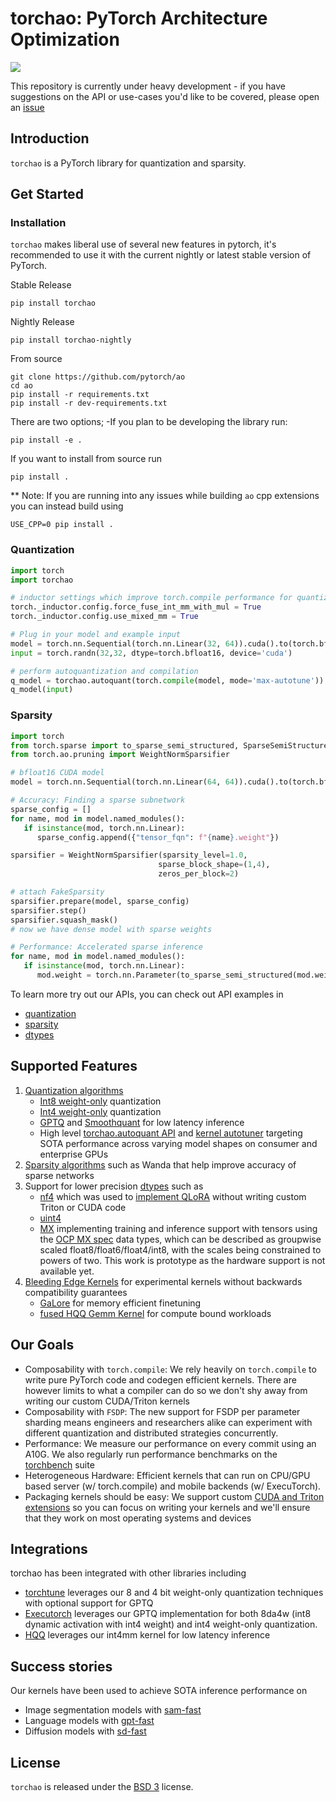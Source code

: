 # torchao: PyTorch Architecture Optimization

[![](https://dcbadge.vercel.app/api/server/cudamode?style=flat)](https://discord.gg/cudamode)

This repository is currently under heavy development - if you have suggestions on the API or use-cases you'd like to be covered, please open an [issue](https://github.com/pytorch/ao/issues)

## Introduction
`torchao` is a PyTorch library for quantization and sparsity.

## Get Started

### Installation
`torchao` makes liberal use of several new features in pytorch, it's recommended to use it with the current nightly or latest stable version of PyTorch.

Stable Release
```Shell
pip install torchao
```

Nightly Release
```Shell
pip install torchao-nightly
```

From source

```Shell
git clone https://github.com/pytorch/ao
cd ao
pip install -r requirements.txt
pip install -r dev-requirements.txt
```

There are two options;
-If you plan to be developing the library run:
```Shell
pip install -e .
```

If you want to install from source run
```Shell
pip install .
```

** Note:
If you are running into any issues while building `ao` cpp extensions you can instead build using

```shell
USE_CPP=0 pip install .
```

### Quantization

```python
import torch
import torchao

# inductor settings which improve torch.compile performance for quantized modules
torch._inductor.config.force_fuse_int_mm_with_mul = True
torch._inductor.config.use_mixed_mm = True

# Plug in your model and example input
model = torch.nn.Sequential(torch.nn.Linear(32, 64)).cuda().to(torch.bfloat16)
input = torch.randn(32,32, dtype=torch.bfloat16, device='cuda')

# perform autoquantization and compilation
q_model = torchao.autoquant(torch.compile(model, mode='max-autotune'))
q_model(input)
```

### Sparsity

```python
import torch
from torch.sparse import to_sparse_semi_structured, SparseSemiStructuredTensor
from torch.ao.pruning import WeightNormSparsifier

# bfloat16 CUDA model
model = torch.nn.Sequential(torch.nn.Linear(64, 64)).cuda().to(torch.bfloat16)

# Accuracy: Finding a sparse subnetwork
sparse_config = []
for name, mod in model.named_modules():
   if isinstance(mod, torch.nn.Linear):
      sparse_config.append({"tensor_fqn": f"{name}.weight"})

sparsifier = WeightNormSparsifier(sparsity_level=1.0,
                                 sparse_block_shape=(1,4),
                                 zeros_per_block=2)

# attach FakeSparsity
sparsifier.prepare(model, sparse_config)
sparsifier.step()
sparsifier.squash_mask()
# now we have dense model with sparse weights

# Performance: Accelerated sparse inference
for name, mod in model.named_modules():
   if isinstance(mod, torch.nn.Linear):
      mod.weight = torch.nn.Parameter(to_sparse_semi_structured(mod.weight))
```

To learn more try out our APIs, you can check out API examples in
* [quantization](./torchao/quantization)
* [sparsity](./torchao/sparsity)
* [dtypes](./torchao/dtypes)


## Supported Features
1. [Quantization algorithms](./torchao/quantization)
    - [Int8 weight-only](https://github.com/pytorch/ao/blob/main/torchao/quantization/weight_only.py) quantization
    - [Int4 weight-only](https://github.com/pytorch/pytorch/blob/main/aten/src/ATen/native/cuda/int4mm.cu) quantization
    - [GPTQ](https://github.com/pytorch/ao/blob/main/torchao/quantization/GPTQ.py) and [Smoothquant](https://github.com/pytorch/ao/blob/main/torchao/quantization/smoothquant.py) for low latency inference
    - High level [torchao.autoquant API](https://github.com/pytorch/ao/blob/main/torchao/quantization/autoquant.py) and [kernel autotuner](https://github.com/pytorch/ao/blob/main/torchao/kernel/autotuner.py) targeting SOTA performance across varying model shapes on consumer and enterprise GPUs
2. [Sparsity algorithms](./torchao/sparsity) such as Wanda that help improve accuracy of sparse networks
3. Support for lower precision [dtypes](./torchao/dtypes) such as
    - [nf4](https://github.com/pytorch/ao/blob/main/torchao/dtypes/nf4tensor.py) which was used to [implement QLoRA](https://github.com/pytorch/torchtune/blob/main/docs/source/tutorials/qlora_finetune.rst) without writing custom Triton or CUDA code
    - [uint4](https://github.com/pytorch/ao/blob/main/torchao/dtypes/uint4.py)
    - [MX](https://github.com/pytorch/ao/blob/main/torchao/prototype/mx_formats) implementing training and inference support with tensors using the [OCP MX spec](https://www.opencompute.org/documents/ocp-microscaling-formats-mx-v1-0-spec-final-pdf) data types, which can be described as groupwise scaled float8/float6/float4/int8, with the scales being constrained to powers of two. This work is prototype as the hardware support is not available yet.
4. [Bleeding Edge Kernels](./torchao/prototype/) for experimental kernels without backwards compatibility guarantees
    - [GaLore](https://github.com/pytorch/ao/tree/main/torchao/prototype/galore) for memory efficient finetuning
    - [fused HQQ Gemm Kernel](https://github.com/pytorch/ao/tree/main/torchao/prototype/hqq) for compute bound workloads

## Our Goals

* Composability with `torch.compile`: We rely heavily on `torch.compile` to write pure PyTorch code and codegen efficient kernels. There are however limits to what a compiler can do so we don't shy away from writing our custom CUDA/Triton kernels
* Composability with `FSDP`: The new support for FSDP per parameter sharding means engineers and researchers alike can experiment with different quantization and distributed strategies concurrently.
* Performance: We measure our performance on every commit using an A10G. We also regularly run performance benchmarks on the [torchbench](https://github.com/pytorch/benchmark) suite
* Heterogeneous Hardware: Efficient kernels that can run on CPU/GPU based server (w/ torch.compile) and mobile backends (w/ ExecuTorch).
* Packaging kernels should be easy: We support custom [CUDA and Triton extensions](./torchao/csrc/) so you can focus on writing your kernels and we'll ensure that they work on most operating systems and devices

## Integrations

torchao has been integrated with other libraries including

* [torchtune](https://github.com/pytorch/torchtune/blob/main/recipes/quantization.md) leverages our 8 and 4 bit weight-only quantization techniques with optional support for GPTQ
* [Executorch](https://github.com/pytorch/executorch/tree/main/examples/models/llama2#quantization) leverages our GPTQ implementation for both 8da4w (int8 dynamic activation with int4 weight) and int4 weight-only quantization.
* [HQQ](https://github.com/mobiusml/hqq/blob/master/hqq/backends/torchao.py) leverages our int4mm kernel for low latency inference

## Success stories
Our kernels have been used to achieve SOTA inference performance on

* Image segmentation models with [sam-fast](https://pytorch.org/blog/accelerating-generative-ai)
* Language models with [gpt-fast](https://pytorch.org/blog/accelerating-generative-ai-2)
* Diffusion models with [sd-fast](https://pytorch.org/blog/accelerating-generative-ai-3)

## License

`torchao` is released under the [BSD 3](https://github.com/pytorch-labs/ao/blob/main/LICENSE) license.
